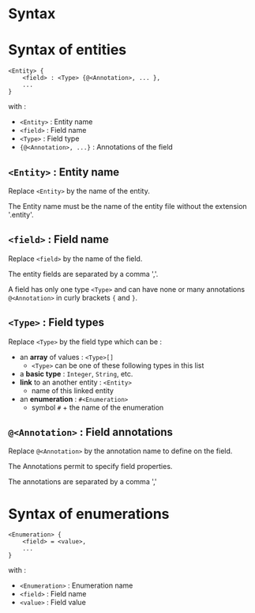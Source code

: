 Syntax
======

Syntax of entities
==================

```
<Entity> {
    <field> : <Type> {@<Annotation>, ... },
    ...
}
```

with :
- ```<Entity>``` : Entity name
- ```<field>``` : Field name
- ```<Type>``` : Field type
- ```{@<Annotation>, ...}``` : Annotations of the field

```<Entity>``` : Entity name
----------------------------

Replace ```<Entity>``` by the name of the entity.

The Entity name must be the name of the entity file without the extension '.entity'.

```<field>``` : Field name
--------------------------

Replace ```<field>``` by the name of the field.

The entity fields are separated by a comma ','.

A field has only one type ```<Type>``` and can have none or many annotations ```@<Annotation>``` in curly brackets ```{``` and ```}```.

```<Type>``` : Field types
--------------------------

Replace ```<Type>``` by the field type which can be :

  - an **array** of values : ```<Type>[]```
    - ```<Type>``` can be one of these following types in this list
  - a **basic type** : ```Integer```, ```String```, etc.
  - **link** to an another entity : ```<Entity>```
    - name of this linked entity
  - an **enumeration** : ```#<Enumeration>``` 
    - symbol ```#``` + the name of the enumeration

```@<Annotation>``` : Field annotations
---------------------------------------

Replace ```@<Annotation>``` by the annotation name to define on the field.

The Annotations permit to specify field properties.

The annotations are separated by a comma ','

Syntax of enumerations
======================

```
<Enumeration> {
    <field> = <value>,
    ...
}
```

with :
- ```<Enumeration>``` : Enumeration name
- ```<field>``` : Field name
- ```<value>``` : Field value
